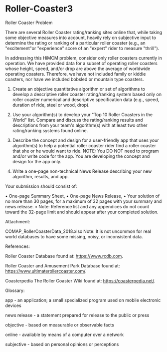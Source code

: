 # Roller-Coaster3
Roller Coaster
Problem	 
 	
There are several Roller Coaster rating/ranking sites online that, while taking some objective measures into account, heavily rely on subjective input to determine the rating or ranking of a particular roller coaster (e.g., an "excitement"or "experience" score of an "expert" rider to measure "thrill"). 

In addressing this HiMCM problem, consider only roller coasters currently in operation. We have provided data for a subset of operating roller coasters whose height, speed, and/or drop are above the average of worldwide operating coasters. Therefore, we have not included family or kiddie coasters, nor have we included bobsled or mountain type coasters. 

1. Create an objective quantitative algorithm or set of algorithms to develop a descriptive roller coaster rating/ranking system based only on roller coaster numerical and descriptive specification data (e.g., speed, duration of ride, steel or wood, drop). 

2. Use your algorithm(s) to develop your "Top 10 Roller Coasters in the World" list. Compare and discuss the rating/ranking results and descriptions from your team's algorithm(s) with at least two other rating/ranking systems found online. 

3. Describe the concept and design for a user-friendly app that uses your algorithm(s) to help a potential roller coaster rider find a roller coaster that she or he would want to ride. NOTE: You DO NOT need to program and/or write code for the app. You are developing the concept and design for the app only.

4. Write a one-page non-technical News Release describing your new algorithm, results, and app. 

Your submission should consist of:

• One-page Summary Sheet,
• One-page News Release,
• Your solution of no more than 30 pages, for a maximum of 32 pages with your summary and news release.
• Note: Reference list and any appendices do not count toward the 32-page limit and should appear after your completed solution.

Attachment:

COMAP_RollerCoasterData_2018.xlsx
Note: It is not uncommon for real world databases to have some missing, noisy, or inconsistent data.

References:

Roller Coaster Database found at: https://www.rcdb.com.

Roller Coaster and Amusement Park Database found at: https://www.ultimaterollercoaster.com/.

Coasterpedia The Roller Coaster Wiki found at: https://coasterpedia.net/.

Glossary:

app - an application; a small specialized program used on mobile electronic devices

news release - a statement prepared for release to the public or press

objective - based on measurable or observable facts

online - available by means of a computer over a network

subjective - based on personal opinions or perceptions
